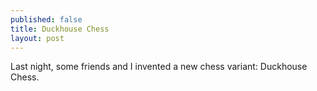 ```yaml
---
published: false
title: Duckhouse Chess
layout: post
---
```

Last night, some friends and I invented a new chess variant: Duckhouse Chess.
 